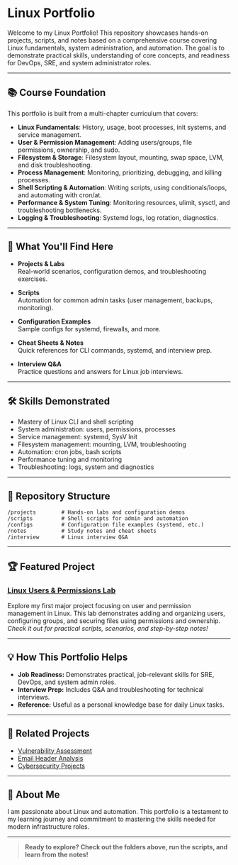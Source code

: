 # Linux Portfolio

Welcome to my Linux Portfolio! This repository showcases hands-on projects, scripts, and notes based on a comprehensive course covering Linux fundamentals, system administration, and automation. The goal is to demonstrate practical skills, understanding of core concepts, and readiness for DevOps, SRE, and system administrator roles.

---

## 📚 Course Foundation

This portfolio is built from a multi-chapter curriculum that covers:

- **Linux Fundamentals**: History, usage, boot processes, init systems, and service management.
- **User & Permission Management**: Adding users/groups, file permissions, ownership, and sudo.
- **Filesystem & Storage**: Filesystem layout, mounting, swap space, LVM, and disk troubleshooting.
- **Process Management**: Monitoring, prioritizing, debugging, and killing processes.
- **Shell Scripting & Automation**: Writing scripts, using conditionals/loops, and automating with cron/at.
- **Performance & System Tuning**: Monitoring resources, ulimit, sysctl, and troubleshooting bottlenecks.
- **Logging & Troubleshooting**: Systemd logs, log rotation, diagnostics.

---

## 🚀 What You'll Find Here

- **Projects & Labs**  
  Real-world scenarios, configuration demos, and troubleshooting exercises.

- **Scripts**  
  Automation for common admin tasks (user management, backups, monitoring).

- **Configuration Examples**  
  Sample configs for systemd, firewalls, and more.

- **Cheat Sheets & Notes**  
  Quick references for CLI commands, systemd, and interview prep.

- **Interview Q&A**  
  Practice questions and answers for Linux job interviews.

---

## 🛠 Skills Demonstrated

- Mastery of Linux CLI and shell scripting  
- System administration: users, permissions, processes  
- Service management: systemd, SysV Init  
- Filesystem management: mounting, LVM, troubleshooting  
- Automation: cron jobs, bash scripts  
- Performance tuning and monitoring  
- Troubleshooting: logs, system and diagnostics

---

## 📁 Repository Structure

```
/projects        # Hands-on labs and configuration demos
/scripts         # Shell scripts for admin and automation
/configs         # Configuration file examples (systemd, etc.)
/notes           # Study notes and cheat sheets
/interview       # Linux interview Q&A
```

---

## 🏆 Featured Project

### [Linux Users & Permissions Lab](https://github.com/chrisaondo/1-Linux-user-permission-lab)

Explore my first major project focusing on user and permission management in Linux. This lab demonstrates adding and organizing users, configuring groups, and securing files using permissions and ownership.  
*Check it out for practical scripts, scenarios, and step-by-step notes!*

---

## 💡 How This Portfolio Helps

- **Job Readiness:** Demonstrates practical, job-relevant skills for SRE, DevOps, and system admin roles.
- **Interview Prep:** Includes Q&A and troubleshooting for technical interviews.
- **Reference:** Useful as a personal knowledge base for daily Linux tasks.

---

## 🔗 Related Projects

- [Vulnerability Assessment](https://github.com/chrisaondo/Vulnerability-Assessment)
- [Email Header Analysis](https://github.com/chrisaondo/Email-Header-Analysis)
- [Cybersecurity Projects](https://github.com/chrisaondo/cybersecurity-projects-github.io)

---

## 👋 About Me

I am passionate about Linux and automation. This portfolio is a testament to my learning journey and commitment to mastering the skills needed for modern infrastructure roles.

---

> **Ready to explore? Check out the folders above, run the scripts, and learn from the notes!**